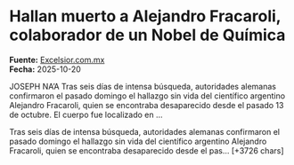 # Hallan muerto a Alejandro Fracaroli, colaborador de un Nobel de Química

**Fuente:** [Excelsior.com.mx](https://www.excelsior.com.mx/global/hallan-muerto-a-alejandro-fracaroli-colaborador-de-un-nobel-de-quimica/1746682)  
**Fecha:** 2025-10-20

JOSEPH NA’A
Tras seis días de intensa búsqueda, autoridades alemanas confirmaron el pasado domingo el hallazgo sin vida del científico argentino Alejandro Fracaroli, quien se encontraba desaparecido desde el pasado 13 de octubre. El cuerpo fue localizado en …

Tras seis días de intensa búsqueda, autoridades alemanas confirmaron el pasado domingo el hallazgo sin vida del científico argentino Alejandro Fracaroli, quien se encontraba desaparecido desde el pas… [+3726 chars]
